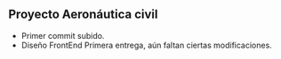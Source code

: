 ## Proyecto Aeronáutica civil

- Primer commit subido.
- Diseño FrontEnd Primera entrega, aún faltan ciertas modificaciones.
